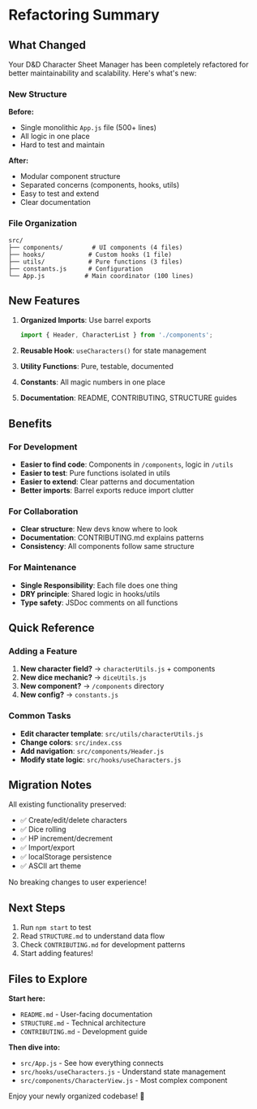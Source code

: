 # Refactoring Summary

## What Changed

Your D&D Character Sheet Manager has been completely refactored for better maintainability and scalability. Here's what's new:

### New Structure

**Before:**
- Single monolithic `App.js` file (500+ lines)
- All logic in one place
- Hard to test and maintain

**After:**
- Modular component structure
- Separated concerns (components, hooks, utils)
- Easy to test and extend
- Clear documentation

### File Organization

```
src/
├── components/        # UI components (4 files)
├── hooks/            # Custom hooks (1 file)
├── utils/            # Pure functions (3 files)
├── constants.js      # Configuration
└── App.js           # Main coordinator (100 lines)
```

## New Features

1. **Organized Imports**: Use barrel exports
   ```javascript
   import { Header, CharacterList } from './components';
   ```

2. **Reusable Hook**: `useCharacters()` for state management
3. **Utility Functions**: Pure, testable, documented
4. **Constants**: All magic numbers in one place
5. **Documentation**: README, CONTRIBUTING, STRUCTURE guides

## Benefits

### For Development
- **Easier to find code**: Components in `/components`, logic in `/utils`
- **Easier to test**: Pure functions isolated in utils
- **Easier to extend**: Clear patterns and documentation
- **Better imports**: Barrel exports reduce import clutter

### For Collaboration
- **Clear structure**: New devs know where to look
- **Documentation**: CONTRIBUTING.md explains patterns
- **Consistency**: All components follow same structure

### For Maintenance
- **Single Responsibility**: Each file does one thing
- **DRY principle**: Shared logic in hooks/utils
- **Type safety**: JSDoc comments on all functions

## Quick Reference

### Adding a Feature
1. **New character field?** → `characterUtils.js` + components
2. **New dice mechanic?** → `diceUtils.js`
3. **New component?** → `/components` directory
4. **New config?** → `constants.js`

### Common Tasks
- **Edit character template**: `src/utils/characterUtils.js`
- **Change colors**: `src/index.css`
- **Add navigation**: `src/components/Header.js`
- **Modify state logic**: `src/hooks/useCharacters.js`

## Migration Notes

All existing functionality preserved:
- ✅ Create/edit/delete characters
- ✅ Dice rolling
- ✅ HP increment/decrement
- ✅ Import/export
- ✅ localStorage persistence
- ✅ ASCII art theme

No breaking changes to user experience!

## Next Steps

1. Run `npm start` to test
2. Read `STRUCTURE.md` to understand data flow
3. Check `CONTRIBUTING.md` for development patterns
4. Start adding features!

## Files to Explore

**Start here:**
- `README.md` - User-facing documentation
- `STRUCTURE.md` - Technical architecture
- `CONTRIBUTING.md` - Development guide

**Then dive into:**
- `src/App.js` - See how everything connects
- `src/hooks/useCharacters.js` - Understand state management
- `src/components/CharacterView.js` - Most complex component

Enjoy your newly organized codebase! 🎉
